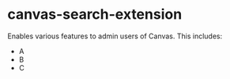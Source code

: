 # canvas-search-extension
Enables various features to admin users of Canvas.
This includes:
  - A
  - B
  - C
